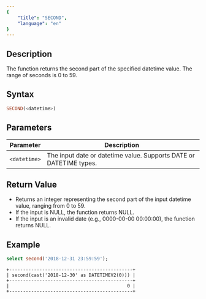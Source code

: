 ```yaml
---
{
    "title": "SECOND",
    "language": "en"
}
---
```


## Description
The function returns the second part of the specified datetime value. The range of seconds is 0 to 59.

## Syntax

```sql
SECOND(<datetime>)
```
## Parameters

| Parameter    | Description                                                        |
|--------------|--------------------------------------------------------------------|
| `<datetime>` | The input date or datetime value. Supports DATE or DATETIME types. |

## Return Value
- Returns an integer representing the second part of the input datetime value, ranging from 0 to 59.
- If the input is NULL, the function returns NULL.
- If the input is an invalid date (e.g., 0000-00-00 00:00:00), the function returns NULL.

## Example
```sql
select second('2018-12-31 23:59:59');
```
```text
+---------------------------------------------+
| second(cast('2018-12-30' as DATETIMEV2(0))) |
+---------------------------------------------+
|                                           0 |
+---------------------------------------------+
```